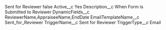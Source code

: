 <?xml version="1.0" encoding="UTF-8"?>
<CustomMetadata xmlns="http://soap.sforce.com/2006/04/metadata" xmlns:xsi="http://www.w3.org/2001/XMLSchema-instance" xmlns:xsd="http://www.w3.org/2001/XMLSchema">
    <label>Sent for Reviewer</label>
    <protected>false</protected>
    <values>
        <field>Active__c</field>
        <value xsi:type="xsd:string">Yes</value>
    </values>
    <values>
        <field>Description__c</field>
        <value xsi:type="xsd:string">When Form is Submitted to Reviewer</value>
    </values>
    <values>
        <field>DynamicFields__c</field>
        <value xsi:type="xsd:string">ReviewerName,AppraiseeName,EndDate</value>
    </values>
    <values>
        <field>EmailTemplateName__c</field>
        <value xsi:type="xsd:string">Sent_for_Reviewer</value>
    </values>
    <values>
        <field>TriggerName__c</field>
        <value xsi:type="xsd:string">Sent for Reviewer</value>
    </values>
    <values>
        <field>TriggerType__c</field>
        <value xsi:type="xsd:string">Email</value>
    </values>
</CustomMetadata>
